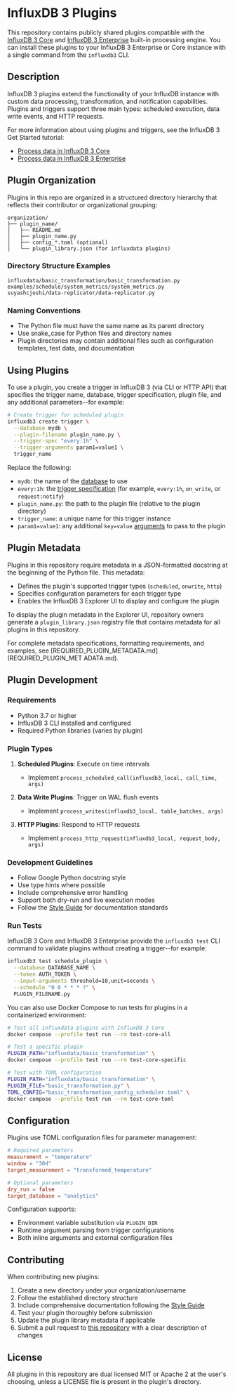 # InfluxDB 3 Plugins

This repository contains publicly shared plugins compatible with the [InfluxDB 3 Core](https://www.influxdata.com/products/influxdb/) and [InfluxDB 3 Enterprise](https://www.influxdata.com/products/influxdb-3-enterprise/?dl=enterprise) built-in processing engine.
You can install these plugins to your InfluxDB 3 Enterprise or Core instance with a single command from the `influxdb3` CLI.

## Description

InfluxDB 3 plugins extend the functionality of your InfluxDB instance with custom data processing, transformation, and notification capabilities.
Plugins and triggers support three main types: scheduled execution, data write events, and HTTP requests.

For more information about using plugins and triggers, see the InfluxDB 3 Get Started tutorial:
- [Process data in InfluxDB 3 Core](https://docs.influxdata.com/influxdb3/core/get-started/process/)
- [Process data in InfluxDB 3 Enterprise](https://docs.influxdata.com/influxdb3/enterprise/get-started/process/)

## Plugin Organization

Plugins in this repo are organized in a structured directory hierarchy that reflects their contributor or organizational grouping:

```
organization/
├── plugin_name/
│   ├── README.md
│   ├── plugin_name.py
│   ├── config_*.toml (optional)
│   └── plugin_library.json (for influxdata plugins)
```

### Directory Structure Examples

```
influxdata/basic_transformation/basic_transformation.py
examples/schedule/system_metrics/system_metrics.py
suyashcjoshi/data-replicator/data-replicator.py
```

### Naming Conventions

- The Python file must have the same name as its parent directory
- Use snake_case for Python files and directory names
- Plugin directories may contain additional files such as configuration templates, test data, and documentation

## Using Plugins 

To use a plugin, you create a trigger in InfluxDB 3 (via CLI or HTTP API) that specifies the trigger name, database, trigger specification, plugin file, and any additional parameters--for example:

```bash
# Create trigger for scheduled plugin
influxdb3 create trigger \
  --database mydb \
  --plugin-filename plugin_name.py \
  --trigger-spec "every:1h" \
  --trigger-arguments param1=value1 \
  trigger_name
```

Replace the following:
- `mydb`: the name of the [database](https://docs.influxdata.com/influxdb3/core/admin/databases/) to use
- `every:1h`: the [trigger specification](https://docs.influxdata.com/influxdb3/core/get-started/process/#trigger-specifications) (for example, `every:1h`, `on_write`, or `request:notify`)
- `plugin_name.py`: the path to the plugin file (relative to the plugin directory)
- `trigger_name`: a unique name for this trigger instance
- `param1=value1`: any additional `key=value` [arguments](https://docs.influxdata.com/influxdb3/core/plugins/#pass-arguments-to-plugins) to pass to the plugin

## Plugin Metadata

Plugins in this repository require metadata in a JSON-formatted
docstring at the beginning of the Python file.
This metadata:
- Defines the plugin's supported trigger types
(`scheduled`, `onwrite`, `http`)
- Specifies configuration parameters for each
trigger type
- Enables the InfluxDB 3 Explorer UI to display
and configure the plugin

To display the plugin metadata in the Explorer UI,
repository owners generate a `plugin_library.json` registry file
that contains metadata for all plugins in this repository.

For complete metadata specifications, formatting
 requirements, and examples, see
[REQUIRED_PLUGIN_METADATA.md](REQUIRED_PLUGIN_MET
ADATA.md).

## Plugin Development

### Requirements

- Python 3.7 or higher
- InfluxDB 3 CLI installed and configured
- Required Python libraries (varies by plugin)

### Plugin Types

1. **Scheduled Plugins**: Execute on time intervals
   - Implement `process_scheduled_call(influxdb3_local, call_time, args)`
   
2. **Data Write Plugins**: Trigger on WAL flush events
   - Implement `process_writes(influxdb3_local, table_batches, args)`
   
3. **HTTP Plugins**: Respond to HTTP requests
   - Implement `process_http_request(influxdb3_local, request_body, args)`

### Development Guidelines

- Follow Google Python docstring style
- Use type hints where possible
- Include comprehensive error handling
- Support both dry-run and live execution modes
- Follow the [Style Guide](CONTRIBUTING.md) for documentation standards

### Run Tests 

InfluxDB 3 Core and InfluxDB 3 Enterprise provide the `influxdb3 test` CLI command to validate plugins without creating a trigger--for example:

```bash
influxdb3 test schedule_plugin \
  --database DATABASE_NAME \
  --token AUTH_TOKEN \
  --input-arguments threshold=10,unit=seconds \
  --schedule "0 0 * * * ?" \
  PLUGIN_FILENAME.py
```

You can also use Docker Compose to run tests for plugins in a containerized environment:

```bash
# Test all influxdata plugins with InfluxDB 3 Core
docker compose --profile test run --rm test-core-all

# Test a specific plugin
PLUGIN_PATH="influxdata/basic_transformation" \
docker compose --profile test run --rm test-core-specific

# Test with TOML configuration
PLUGIN_PATH="influxdata/basic_transformation" \
PLUGIN_FILE="basic_transformation.py" \
TOML_CONFIG="basic_transformation_config_scheduler.toml" \
docker compose --profile test run --rm test-core-toml
```

## Configuration

Plugins use TOML configuration files for parameter management:

```toml
# Required parameters
measurement = "temperature"
window = "30d"
target_measurement = "transformed_temperature"

# Optional parameters
dry_run = false
target_database = "analytics"
```

Configuration supports:
- Environment variable substitution via `PLUGIN_DIR`
- Runtime argument parsing from trigger configurations
- Both inline arguments and external configuration files

## Contributing

When contributing new plugins:

1. Create a new directory under your organization/username
2. Follow the established directory structure
3. Include comprehensive documentation following the [Style Guide](STYLE_GUIDE.md)
4. Test your plugin thoroughly before submission
5. Update the plugin library metadata if applicable
6. Submit a pull request to [this repository](https://github.com/influxdata/influxdb3_plugins) with a clear description of changes

## License

All plugins in this repository are dual licensed MIT or Apache 2 at the user's choosing, unless a LICENSE file is present in the plugin's directory.

